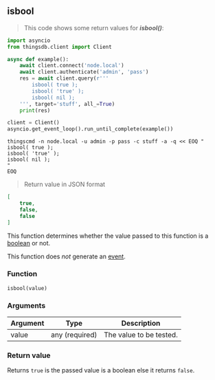 ## isbool

> This code shows some return values for ***isbool()***:

```python
import asyncio
from thingsdb.client import Client

async def example():
    await client.connect('node.local')
    await client.authenticate('admin', 'pass')
    res = await client.query(r'''
        isbool( true );
        isbool( 'true' );
        isbool( nil );
    ''', target='stuff', all_=True)
    print(res)

client = Client()
asyncio.get_event_loop().run_until_complete(example())
```

```shell
thingscmd -n node.local -u admin -p pass -c stuff -a -q << EOQ "
isbool( true );
isbool( 'true' );
isbool( nil );
"
EOQ
```

> Return value in JSON format

```json
[
    true,
    false,
    false
]
```

This function determines whether the value passed to this function
is a [boolean](#boolean) or not.

This function does *not* generate an [event](#events).

### Function
`isbool(value)`

### Arguments
Argument | Type | Description
-------- | ---- | -----------
value | any (required) | The value to be tested.

### Return value
Returns `true` is the passed value is a boolean else it returns `false`.
